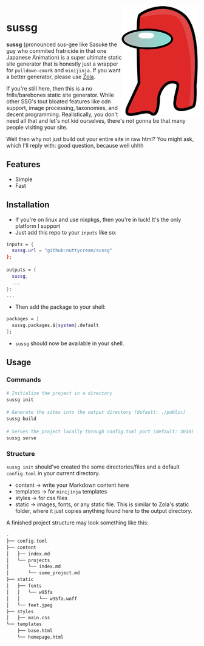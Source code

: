 <img src="https://raw.githubusercontent.com/nuttycream/sussg/main/static/sussg.svg?sanitize=true" alt="sussy baka" width="200" align="right">

# sussg

**sussg** (pronounced sus-gee like Sasuke the guy who commited fratricide in
that one Japanese Animation) is a super ultimate static site generator that is
honestly just a wrapper for `pulldown-cmark` and `minijinja`. If you want a
better generator, please use [Zola](https://www.getzola.org).

If you're still here, then this is a no frills/barebones static site generator.
While other SSG's tout bloated features like cdn support, image processing,
taxonomies, and decent programming. Realistically, you don't need all that and
let's not kid ourselves, there's not gonna be that many people visiting your site. 

Well then why not just build out your entire site in raw html? You might ask, which
I'll reply with: good question, because well uhhh

## Features

- Simple
- Fast

## Installation

- If you're on linux and use nixpkgs, then you're in luck! It's the only
  platform I support
- Just add this repo to your `inputs` like so:

```nix
inputs = {
  sussg.url = "github:nuttycream/sussg"
};

outputs = {
  sussg,
  ...
}: 
...
```

- Then add the package to your shell:

```nix
packages = [
  sussg.packages.${system}.default
];
```

- `sussg` should now be available in your shell.

## Usage

### Commands

```sh
# Initialize the project in a directory
sussg init

# Generate the sites into the output directory (default: ./public)
sussg build

# Serves the project locally through config.toml port (default: 3030)
sussg serve
```

### Structure

`sussg init` should've created the some directories/files and a default
`config.toml` in your current directory.

- content -> write your Markdown content here
- templates -> for `minijinja` templates
- styles -> for css files
- static -> images, fonts, or any static file. This is similar to Zola's static
  folder, where it just copies anything found here to the output directory.

A finished project structure may look something like this:

```sh
.
├── config.toml
├── content
│   ├── index.md
│   └── projects
│       └── index.md
│       └── some_project.md
├── static
│   ├── fonts
│   │   └── w95fa
│   │       └── w95fa.woff
│   └── feet.jpeg
├── styles
│   ├── main.css
└── templates
    ├── base.html
    └── homepage.html
```
